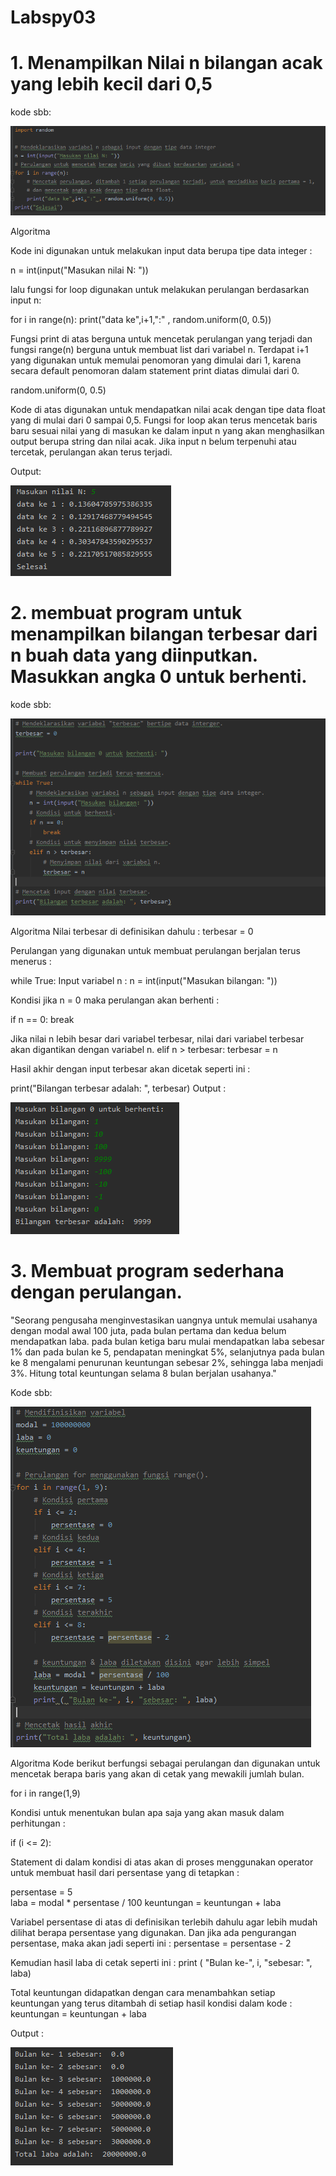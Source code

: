 # Labspy03
# 1. Menampilkan Nilai n bilangan acak yang lebih kecil dari 0,5

kode sbb:

![daftar](https://github.com/putrinabila2301/Labspy03/blob/master/gam1.png)

Algoritma

Kode ini digunakan untuk melakukan input data berupa tipe data integer :

n = int(input("Masukan nilai N: "))

lalu fungsi for loop digunakan untuk melakukan perulangan berdasarkan input n:

for i in range(n):
    print("data ke",i+1,":" , random.uniform(0, 0.5))
    
Fungsi print di atas berguna untuk mencetak perulangan yang terjadi dan fungsi range(n) berguna untuk membuat list dari variabel n. Terdapat i+1 yang digunakan untuk memulai penomoran yang dimulai dari 1, karena secara default penomoran dalam statement print diatas dimulai dari 0.

random.uniform(0, 0.5)

Kode di atas digunakan untuk mendapatkan nilai acak dengan tipe data float yang di mulai dari 0 sampai 0,5.
Fungsi for loop akan terus mencetak baris baru sesuai nilai yang di masukan ke dalam input n yang akan menghasilkan output berupa string dan nilai acak. Jika input n belum terpenuhi atau tercetak, perulangan akan terus terjadi.

Output:

![daftar](https://github.com/putrinabila2301/Labspy03/blob/master/gam2.png)

# 2. membuat program untuk menampilkan bilangan terbesar dari n buah data yang diinputkan. Masukkan angka 0 untuk berhenti.
kode sbb:

![daftar](https://github.com/putrinabila2301/Labspy03/blob/master/gam3.png)

Algoritma
Nilai terbesar di definisikan dahulu :
terbesar = 0

Perulangan yang digunakan untuk membuat perulangan berjalan terus menerus :

while True:
Input variabel n :
n = int(input("Masukan bilangan: "))

Kondisi jika n = 0 maka perulangan akan berhenti :

if n == 0:
    break
    
Jika nilai n lebih besar dari variabel terbesar, nilai dari variabel terbesar akan digantikan dengan variabel n.
elif n > terbesar:
    terbesar = n
    
Hasil akhir dengan input terbesar akan dicetak seperti ini :

print("Bilangan terbesar adalah: ", terbesar)
Output :

![daftar](https://github.com/putrinabila2301/Labspy03/blob/master/gam4.png)

# 3. Membuat program sederhana dengan perulangan.
"Seorang pengusaha menginvestasikan uangnya untuk memulai usahanya dengan modal awal 100 juta, pada bulan pertama dan kedua belum mendapatkan laba. pada bulan ketiga baru mulai mendapatkan laba sebesar 1% dan pada bulan ke 5, pendapatan meningkat 5%, selanjutnya pada bulan ke 8 mengalami penurunan keuntungan sebesar 2%, sehingga laba menjadi 3%. Hitung total keuntungan selama 8 bulan berjalan usahanya."

Kode sbb:

![daftar](https://github.com/putrinabila2301/Labspy03/blob/master/gam5.png)

Algoritma Kode berikut berfungsi sebagai perulangan dan digunakan untuk mencetak berapa baris yang akan di cetak yang mewakili jumlah bulan.

for i in range(1,9)

Kondisi untuk menentukan bulan apa saja yang akan masuk dalam perhitungan :

if (i <= 2):

Statement di dalam kondisi di atas akan di proses menggunakan operator untuk membuat hasil dari persentase yang di tetapkan :

persentase = 5  
laba = modal * persentase / 100
keuntungan = keuntungan + laba

Variabel persentase di atas di definisikan terlebih dahulu agar lebih mudah dilihat berapa persentase yang digunakan. Dan jika ada pengurangan persentase, maka akan jadi seperti ini :
persentase = persentase - 2

Kemudian hasil laba di cetak seperti ini :
print ( "Bulan ke-", i, "sebesar: ", laba)

Total keuntungan didapatkan dengan cara menambahkan setiap keuntungan yang terus ditambah di setiap hasil kondisi dalam kode :
keuntungan = keuntungan + laba

Output :

![daftar](https://github.com/putrinabila2301/Labspy03/blob/master/gam6.png)
